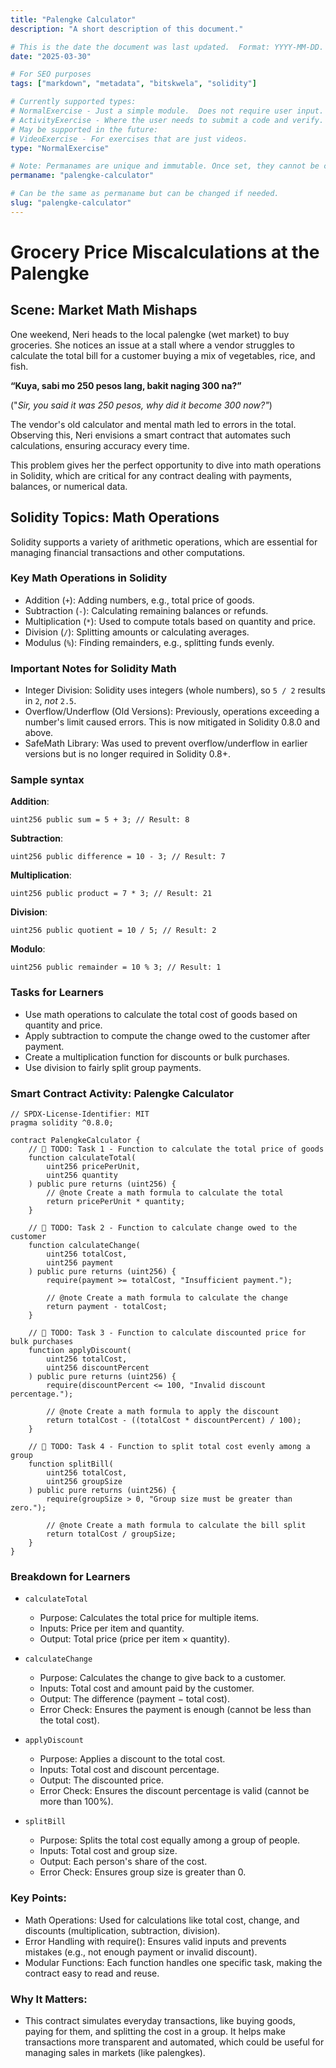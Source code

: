 ```yaml
---
title: "Palengke Calculator"
description: "A short description of this document."

# This is the date the document was last updated.  Format: YYYY-MM-DD.
date: "2025-03-30"

# For SEO purposes
tags: ["markdown", "metadata", "bitskwela", "solidity"]

# Currently supported types:
# NormalExercise - Just a simple module.  Does not require user input.
# ActivityExercise - Where the user needs to submit a code and verify.  As of now, no backend verification.
# May be supported in the future:
# VideoExercise - For exercises that are just videos.
type: "NormalExercise"

# Note: Permanames are unique and immutable. Once set, they cannot be changed.  You may change the filename but not this.
permaname: "palengke-calculator"

# Can be the same as permaname but can be changed if needed.
slug: "palengke-calculator"
---
```


# Grocery Price Miscalculations at the Palengke

## Scene: Market Math Mishaps

One weekend, Neri heads to the local palengke (wet market) to buy groceries. She notices an issue at a stall where a vendor struggles to calculate the total bill for a customer buying a mix of vegetables, rice, and fish.

**“Kuya, sabi mo 250 pesos lang, bakit naging 300 na?”**

("_Sir, you said it was 250 pesos, why did it become 300 now?"_)

The vendor's old calculator and mental math led to errors in the total. Observing this, Neri envisions a smart contract that automates such calculations, ensuring accuracy every time.

This problem gives her the perfect opportunity to dive into math operations in Solidity, which are critical for any contract dealing with payments, balances, or numerical data.

## Solidity Topics: Math Operations

Solidity supports a variety of arithmetic operations, which are essential for managing financial transactions and other computations.

### Key Math Operations in Solidity

- Addition (`+`): Adding numbers, e.g., total price of goods.
- Subtraction (`-`): Calculating remaining balances or refunds.
- Multiplication (`*`): Used to compute totals based on quantity and price.
- Division (`/`): Splitting amounts or calculating averages.
- Modulus (`%`): Finding remainders, e.g., splitting funds evenly.

### Important Notes for Solidity Math

- Integer Division: Solidity uses integers (whole numbers), so `5 / 2` results in `2`, _not_ `2.5`.
- Overflow/Underflow (Old Versions): Previously, operations exceeding a number's limit caused errors. This is now mitigated in Solidity 0.8.0 and above.
- SafeMath Library: Was used to prevent overflow/underflow in earlier versions but is no longer required in Solidity 0.8+.

### Sample syntax

**Addition**:

```solidity
uint256 public sum = 5 + 3; // Result: 8
```

**Subtraction**:

```solidity
uint256 public difference = 10 - 3; // Result: 7
```

**Multiplication**:

```solidity
uint256 public product = 7 * 3; // Result: 21
```

**Division**:

```solidity
uint256 public quotient = 10 / 5; // Result: 2
```

**Modulo**:

```solidity
uint256 public remainder = 10 % 3; // Result: 1
```

### Tasks for Learners

- Use math operations to calculate the total cost of goods based on quantity and price.
- Apply subtraction to compute the change owed to the customer after payment.
- Create a multiplication function for discounts or bulk purchases.
- Use division to fairly split group payments.

### Smart Contract Activity: Palengke Calculator

```solidity
// SPDX-License-Identifier: MIT
pragma solidity ^0.8.0;

contract PalengkeCalculator {
    // 🚩 TODO: Task 1 - Function to calculate the total price of goods
    function calculateTotal(
        uint256 pricePerUnit,
        uint256 quantity
    ) public pure returns (uint256) {
        // @note Create a math formula to calculate the total
        return pricePerUnit * quantity;
    }

    // 🚩 TODO: Task 2 - Function to calculate change owed to the customer
    function calculateChange(
        uint256 totalCost,
        uint256 payment
    ) public pure returns (uint256) {
        require(payment >= totalCost, "Insufficient payment.");

        // @note Create a math formula to calculate the change
        return payment - totalCost;
    }

    // 🚩 TODO: Task 3 - Function to calculate discounted price for bulk purchases
    function applyDiscount(
        uint256 totalCost,
        uint256 discountPercent
    ) public pure returns (uint256) {
        require(discountPercent <= 100, "Invalid discount percentage.");

        // @note Create a math formula to apply the discount
        return totalCost - ((totalCost * discountPercent) / 100);
    }

    // 🚩 TODO: Task 4 - Function to split total cost evenly among a group
    function splitBill(
        uint256 totalCost,
        uint256 groupSize
    ) public pure returns (uint256) {
        require(groupSize > 0, "Group size must be greater than zero.");

        // @note Create a math formula to calculate the bill split
        return totalCost / groupSize;
    }
}
```

### Breakdown for Learners

- `calculateTotal`

  - Purpose: Calculates the total price for multiple items.
  - Inputs: Price per item and quantity.
  - Output: Total price (price per item × quantity).

- `calculateChange`

  - Purpose: Calculates the change to give back to a customer.
  - Inputs: Total cost and amount paid by the customer.
  - Output: The difference (payment − total cost).
  - Error Check: Ensures the payment is enough (cannot be less than the total cost).

- `applyDiscount`

  - Purpose: Applies a discount to the total cost.
  - Inputs: Total cost and discount percentage.
  - Output: The discounted price.
  - Error Check: Ensures the discount percentage is valid (cannot be more than 100%).

- `splitBill`
  - Purpose: Splits the total cost equally among a group of people.
  - Inputs: Total cost and group size.
  - Output: Each person's share of the cost.
  - Error Check: Ensures group size is greater than 0.

### Key Points:

- Math Operations: Used for calculations like total cost, change, and discounts (multiplication, subtraction, division).
- Error Handling with require(): Ensures valid inputs and prevents mistakes (e.g., not enough payment or invalid discount).
- Modular Functions: Each function handles one specific task, making the contract easy to read and reuse.

### Why It Matters:

- This contract simulates everyday transactions, like buying goods, paying for them, and splitting the cost in a group. It helps make transactions more transparent and automated, which could be useful for managing sales in markets (like palengkes).
